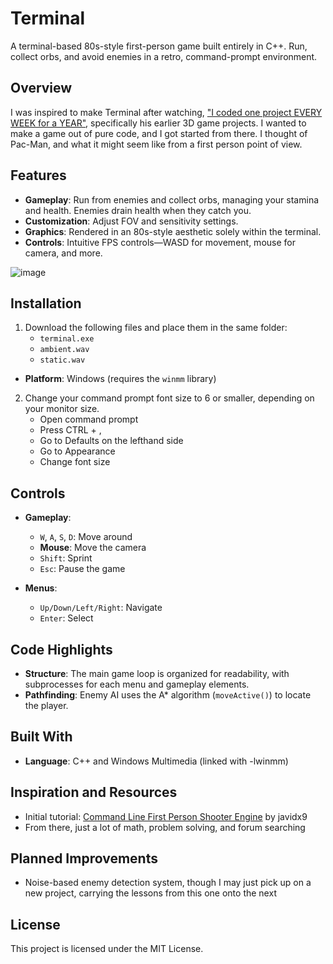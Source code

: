 # Terminal  

A terminal-based 80s-style first-person game built entirely in C++. Run, collect orbs, and avoid enemies in a retro, command-prompt environment.  

## Overview  

I was inspired to make Terminal after watching, ["I coded one project EVERY WEEK for a YEAR"](https://www.youtube.com/watch?v=nr8biZfSZ3Y), specifically his earlier 3D game projects. I wanted to make a game out of pure code, and I got started from there. I thought of Pac-Man, and what it might seem like from a first person point of view.
## Features  

- **Gameplay**: Run from enemies and collect orbs, managing your stamina and health. Enemies drain health when they catch you.  
- **Customization**: Adjust FOV and sensitivity settings.  
- **Graphics**: Rendered in an 80s-style aesthetic solely within the terminal.  
- **Controls**: Intuitive FPS controls—WASD for movement, mouse for camera, and more.  

![image](https://github.com/user-attachments/assets/0dbf1e7e-5f0e-4044-b9da-35033c261432)

## Installation  

1. Download the following files and place them in the same folder:  
   - `terminal.exe`  
   - `ambient.wav`  
   - `static.wav`
- **Platform**: Windows (requires the `winmm` library)

2. Change your command prompt font size to 6 or smaller, depending on your monitor size.
   - Open command prompt
   - Press CTRL + ,
   - Go to Defaults on the lefthand side
   - Go to Appearance
   - Change font size

## Controls  

- **Gameplay**:  
  - `W`, `A`, `S`, `D`: Move around  
  - **Mouse**: Move the camera  
  - `Shift`: Sprint  
  - `Esc`: Pause the game  

- **Menus**:  
  - `Up/Down/Left/Right`: Navigate  
  - `Enter`: Select  

## Code Highlights  

- **Structure**: The main game loop is organized for readability, with subprocesses for each menu and gameplay elements.  
- **Pathfinding**: Enemy AI uses the A* algorithm (`moveActive()`) to locate the player.  

## Built With  

- **Language**: C++ and Windows Multimedia (linked with -lwinmm)

## Inspiration and Resources  

- Initial tutorial: [Command Line First Person Shooter Engine](https://www.youtube.com/watch?v=xW8skO7MFYw) by javidx9
- From there, just a lot of math, problem solving, and forum searching

## Planned Improvements  

- Noise-based enemy detection system, though I may just pick up on a new project, carrying the lessons from this one onto the next

## License  

This project is licensed under the MIT License.  
